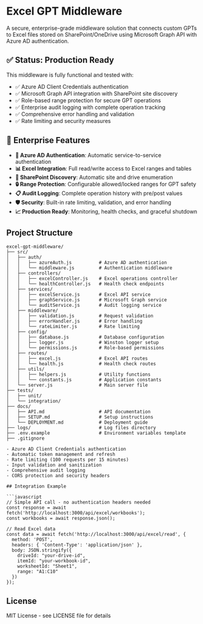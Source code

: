# Excel GPT Middleware

A secure, enterprise-grade middleware solution that connects custom GPTs to Excel files stored on SharePoint/OneDrive using Microsoft Graph API with Azure AD authentication.

## ✅ Status: Production Ready

This middleware is fully functional and tested with:
- ✅ Azure AD Client Credentials authentication
- ✅ Microsoft Graph API integration with SharePoint site discovery
- ✅ Role-based range protection for secure GPT operations
- ✅ Enterprise audit logging with complete operation tracking
- ✅ Comprehensive error handling and validation
- ✅ Rate limiting and security measures

## 🚀 Enterprise Features

- **🔐 Azure AD Authentication**: Automatic service-to-service authentication
- **📊 Excel Integration**: Full read/write access to Excel ranges and tables
- **🏢 SharePoint Discovery**: Automatic site and drive enumeration
- **🔒 Range Protection**: Configurable allowed/locked ranges for GPT safety
- **📋 Audit Logging**: Complete operation history with pre/post values
- **🛡️ Security**: Built-in rate limiting, validation, and error handling
- **📈 Production Ready**: Monitoring, health checks, and graceful shutdown

## Project Structure

```
excel-gpt-middleware/
├── src/
│   ├── auth/
│   │   ├── azureAuth.js          # Azure AD authentication
│   │   └── middleware.js         # Authentication middleware
│   ├── controllers/
│   │   ├── excelController.js    # Excel operations controller
│   │   └── healthController.js   # Health check endpoints
│   ├── services/
│   │   ├── excelService.js       # Excel API service
│   │   ├── graphService.js       # Microsoft Graph service
│   │   └── auditService.js       # Audit logging service
│   ├── middleware/
│   │   ├── validation.js         # Request validation
│   │   ├── errorHandler.js       # Error handling
│   │   └── rateLimiter.js        # Rate limiting
│   ├── config/
│   │   ├── database.js           # Database configuration
│   │   ├── logger.js             # Winston logger setup
│   │   └── permissions.js        # Role-based permissions
│   ├── routes/
│   │   ├── excel.js              # Excel API routes
│   │   └── health.js             # Health check routes
│   ├── utils/
│   │   ├── helpers.js            # Utility functions
│   │   └── constants.js          # Application constants
│   └── server.js                 # Main server file
├── tests/
│   ├── unit/
│   └── integration/
├── docs/
│   ├── API.md                    # API documentation
│   ├── SETUP.md                  # Setup instructions
│   └── DEPLOYMENT.md             # Deployment guide
├── logs/                         # Log files directory
├── .env.example                  # Environment variables template
├── .gitignore

- Azure AD Client Credentials authentication
- Automatic token management and refresh
- Rate limiting (100 requests per 15 minutes)
- Input validation and sanitization
- Comprehensive audit logging
- CORS protection and security headers

## Integration Example

```javascript
// Simple API call - no authentication headers needed
const response = await fetch('http://localhost:3000/api/excel/workbooks');
const workbooks = await response.json();

// Read Excel data
const data = await fetch('http://localhost:3000/api/excel/read', {
  method: 'POST',
  headers: { 'Content-Type': 'application/json' },
  body: JSON.stringify({
    driveId: "your-drive-id",
    itemId: "your-workbook-id",
    worksheetId: "Sheet1", 
    range: "A1:C10"
  })
});
```

## License

MIT License - see LICENSE file for details
